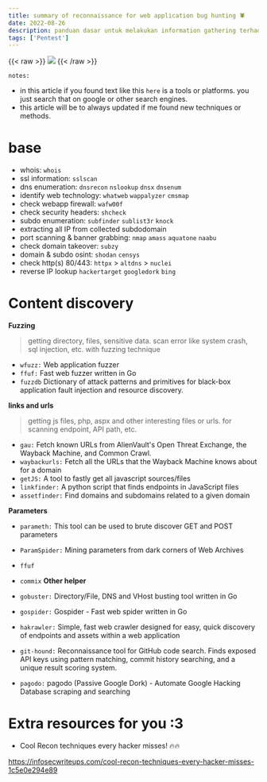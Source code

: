 ```yaml
---
title: summary of reconnaissance for web application bug hunting 🕷 
date: 2022-08-26
description: panduan dasar untuk melakukan information gathering terhadap web application sebagai awalan untuk melakukan bug hunting
tags: ['Pentest']
---
```


{{< raw >}}
<img src="https://images.unsplash.com/photo-1562813733-b31f71025d54?ixlib=rb-1.2.1&ixid=MnwxMjA3fDB8MHxwaG90by1wYWdlfHx8fGVufDB8fHx8&auto=format&fit=crop&w=869&q=80">
{{< /raw >}}


`notes: `

- in this article if you found text like this `here` is a tools or platforms. you just search that on google or other search engines.
- this article will be to always updated if me found new techniques or methods.


# base

- whois: `whois`
- ssl information: `sslscan`
- dns enumeration: `dnsrecon` `nslookup` `dnsx` `dnsenum`
- identify web technology: `whatweb` `wappalyzer` `cmsmap`
- check webapp firewall: `wafw00f`
- check security headers: `shcheck`
- subdo enumeration: `subfinder` `sublist3r` `knock`
- extracting all IP from collected subdodomain
- port scanning & banner grabbing: `nmap` `amass` `aquatone` `naabu`
- check domain takeover: `subzy`
- domain & subdo osint: `shodan` `censys`
- check http(s) 80/443: `httpx` > `altdns` > `nuclei`
- reverse IP lookup `hackertarget` `googledork` `bing`

# Content discovery

**Fuzzing**

> getting directory, files, sensitive data.
> scan error like system crash, sql injection, etc.
> with fuzzing technique

- `wfuzz:` Web application fuzzer
- `ffuf:` Fast web fuzzer written in Go
- `fuzzdb` Dictionary of attack patterns and primitives for black-box application fault injection and resource discovery.

**links and urls**

> getting js files, php, aspx and other interesting files or urls.
> for scanning endpoint, API path, etc.

- `gau:` Fetch known URLs from AlienVault's Open Threat Exchange, the Wayback Machine, and Common Crawl.
- `waybackurls:` Fetch all the URLs that the Wayback Machine knows about for a domain
- `getJS:` A tool to fastly get all javascript sources/files
- `linkfinder:` A python script that finds endpoints in JavaScript files
- `assetfinder:` Find domains and subdomains related to a given domain


**Parameters**

- `parameth:` This tool can be used to brute discover GET and POST parameters
- `ParamSpider:` Mining parameters from dark corners of Web Archives
- `ffuf`
- `commix`
**Other helper**

- `gobuster:` Directory/File, DNS and VHost busting tool written in Go
- `gospider:` Gospider - Fast web spider written in Go
- `hakrawler:` Simple, fast web crawler designed for easy, quick discovery of endpoints and assets within a web application
- `git-hound:` Reconnaissance tool for GitHub code search. Finds exposed API keys using pattern matching, commit history searching, and a unique result scoring system.
- `pagodo:` pagodo (Passive Google Dork) - Automate Google Hacking Database scraping and searching


# Extra resources for you :3

- Cool Recon techniques every hacker misses! 🔥🔥

https://infosecwriteups.com/cool-recon-techniques-every-hacker-misses-1c5e0e294e89
